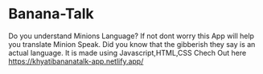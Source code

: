 # Banana-Talk
 
 Do you understand Minions Language? If not dont worry this App will help you translate Minion Speak.
 Did you know that the gibberish they say is an actual language.
 It is made using Javascript,HTML,CSS
 Chech Out here
https://khyatibananatalk-app.netlify.app/
